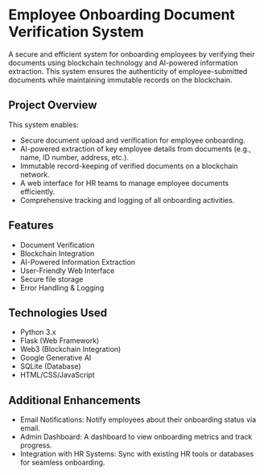 # Employee Onboarding Document Verification System
A secure and efficient system for onboarding employees by verifying their documents using blockchain technology and AI-powered information extraction. This system ensures the authenticity of employee-submitted documents while maintaining immutable records on the blockchain.

## Project Overview
This system enables:
* Secure document upload and verification for employee onboarding.
* AI-powered extraction of key employee details from documents (e.g., name, ID number, address, etc.).
* Immutable record-keeping of verified documents on a blockchain network.
* A web interface for HR teams to manage employee documents efficiently.
* Comprehensive tracking and logging of all onboarding activities.


## Features
* Document Verification
* Blockchain Integration
* AI-Powered Information Extraction
* User-Friendly Web Interface
* Secure file storage
* Error Handling & Logging


## Technologies Used
* Python 3.x
* Flask (Web Framework)
* Web3 (Blockchain Integration)
* Google Generative AI
* SQLite (Database)
* HTML/CSS/JavaScript


## Additional Enhancements
* Email Notifications: Notify employees about their onboarding status via email.
* Admin Dashboard: A dashboard to view onboarding metrics and track progress.
* Integration with HR Systems: Sync with existing HR tools or databases for seamless onboarding.
 
 
